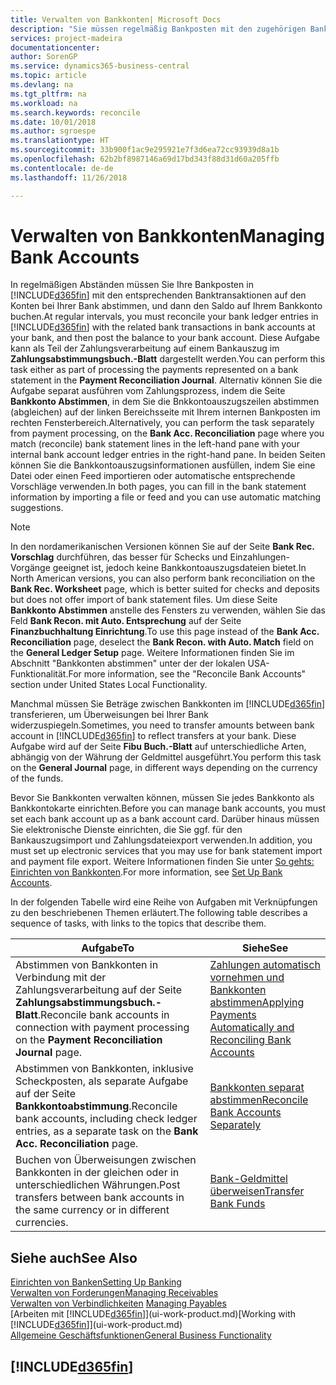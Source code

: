 ```yaml
---
title: Verwalten von Bankkonten| Microsoft Docs
description: "Sie müssen regelmäßig Bankposten mit den zugehörigen Banktransaktionen in Ihren Bankkonten abstimmen."
services: project-madeira
documentationcenter: 
author: SorenGP
ms.service: dynamics365-business-central
ms.topic: article
ms.devlang: na
ms.tgt_pltfrm: na
ms.workload: na
ms.search.keywords: reconcile
ms.date: 10/01/2018
ms.author: sgroespe
ms.translationtype: HT
ms.sourcegitcommit: 33b900f1ac9e295921e7f3d6ea72cc93939d8a1b
ms.openlocfilehash: 62b2bf8987146a69d17bd343f88d31d60a205ffb
ms.contentlocale: de-de
ms.lasthandoff: 11/26/2018

---
```

# <a name="managing-bank-accounts"></a><span data-ttu-id="c5cca-103">Verwalten von Bankkonten</span><span class="sxs-lookup"><span data-stu-id="c5cca-103">Managing Bank Accounts</span></span>
<span data-ttu-id="c5cca-104">In regelmäßigen Abständen müssen Sie Ihre Bankposten in [!INCLUDE[d365fin](includes/d365fin_md.md)] mit den entsprechenden Banktransaktionen auf den Konten bei Ihrer Bank abstimmen, und dann den Saldo auf Ihrem Bankkonto buchen.</span><span class="sxs-lookup"><span data-stu-id="c5cca-104">At regular intervals, you must reconcile your bank ledger entries in [!INCLUDE[d365fin](includes/d365fin_md.md)] with the related bank transactions in bank accounts at your bank, and then post the balance to your bank account.</span></span> <span data-ttu-id="c5cca-105">Diese Aufgabe kann als Teil der Zahlungsverarbeitung auf einem Bankauszug im **Zahlungsabstimmungsbuch.-Blatt** dargestellt werden.</span><span class="sxs-lookup"><span data-stu-id="c5cca-105">You can perform this task either as part of processing the payments represented on a bank statement in the **Payment Reconciliation Journal**.</span></span> <span data-ttu-id="c5cca-106">Alternativ können Sie die Aufgabe separat ausführen vom Zahlungsprozess, indem die Seite **Bankkonto Abstimmen**, in dem Sie die Bnkkontoauszugszeilen abstimmen (abgleichen) auf der linken Bereichsseite mit Ihrem internen Bankposten im rechten Fensterbereich.</span><span class="sxs-lookup"><span data-stu-id="c5cca-106">Alternatively, you can perform the task separately from payment processing, on the **Bank Acc. Reconciliation** page where you match (reconcile) bank statement lines in the left-hand pane with your internal bank account ledger entries in the right-hand pane.</span></span> <span data-ttu-id="c5cca-107">In beiden Seiten können Sie die Bankkontoauszugsinformationen ausfüllen, indem Sie eine Datei oder einen Feed importieren oder automatische entsprechende Vorschläge verwenden.</span><span class="sxs-lookup"><span data-stu-id="c5cca-107">In both pages, you can fill in the bank statement information by importing a file or feed and you can use automatic matching suggestions.</span></span>

> [!NOTE]  
> <span data-ttu-id="c5cca-108">In den nordamerikanischen Versionen können Sie auf der Seite **Bank Rec. Vorschlag** durchführen, das besser für Schecks und Einzahlungen-Vorgänge geeignet ist, jedoch keine Bankkontoauszugsdateien bietet.</span><span class="sxs-lookup"><span data-stu-id="c5cca-108">In North American versions, you can also perform bank reconciliation on the **Bank Rec. Worksheet** page, which is better suited for checks and deposits but does not offer import of bank statement files.</span></span> <span data-ttu-id="c5cca-109">Um diese Seite **Bankkonto Abstimmen** anstelle des Fensters zu verwenden, wählen Sie das Feld **Bank Recon. mit Auto. Entsprechung** auf der Seite **Finanzbuchhaltung Einrichtung**.</span><span class="sxs-lookup"><span data-stu-id="c5cca-109">To use this page instead of the **Bank Acc. Reconciliation** page, deselect the **Bank Recon. with Auto. Match** field on the **General Ledger Setup** page.</span></span> <span data-ttu-id="c5cca-110">Weitere Informationen finden Sie im Abschnitt "Bankkonten abstimmen" unter der der lokalen USA-Funktionalität.</span><span class="sxs-lookup"><span data-stu-id="c5cca-110">For more information, see the "Reconcile Bank Accounts" section under United States Local Functionality.</span></span>

<span data-ttu-id="c5cca-111">Manchmal müssen Sie Beträge zwischen Bankkonten im [!INCLUDE[d365fin](includes/d365fin_md.md)] transferieren, um Überweisungen bei Ihrer Bank widerzuspiegeln.</span><span class="sxs-lookup"><span data-stu-id="c5cca-111">Sometimes, you need to transfer amounts between bank account in [!INCLUDE[d365fin](includes/d365fin_md.md)] to reflect transfers at your bank.</span></span> <span data-ttu-id="c5cca-112">Diese Aufgabe wird auf der Seite **Fibu Buch.-Blatt** auf unterschiedliche Arten, abhängig von der Währung der Geldmittel ausgeführt.</span><span class="sxs-lookup"><span data-stu-id="c5cca-112">You perform this task on the **General Journal** page, in different ways depending on the currency of the funds.</span></span>

<span data-ttu-id="c5cca-113">Bevor Sie Bankkonten verwalten können, müssen Sie jedes Bankkonto als Bankkontokarte einrichten.</span><span class="sxs-lookup"><span data-stu-id="c5cca-113">Before you can manage bank accounts, you must set each bank account up as a bank account card.</span></span> <span data-ttu-id="c5cca-114">Darüber hinaus müssen Sie elektronische Dienste einrichten, die Sie ggf. für den Bankauszugsimport und Zahlungsdateiexport verwenden.</span><span class="sxs-lookup"><span data-stu-id="c5cca-114">In addition, you must set up electronic services that you may use for bank statement import and payment file export.</span></span> <span data-ttu-id="c5cca-115">Weitere Informationen finden Sie unter [So gehts: Einrichten von Bankkonten](bank-setup-banking.md).</span><span class="sxs-lookup"><span data-stu-id="c5cca-115">For more information, see [Set Up Bank Accounts](bank-setup-banking.md).</span></span>

<span data-ttu-id="c5cca-116">In der folgenden Tabelle wird eine Reihe von Aufgaben mit Verknüpfungen zu den beschriebenen Themen erläutert.</span><span class="sxs-lookup"><span data-stu-id="c5cca-116">The following table describes a sequence of tasks, with links to the topics that describe them.</span></span>

| <span data-ttu-id="c5cca-117">Aufgabe</span><span class="sxs-lookup"><span data-stu-id="c5cca-117">To</span></span> | <span data-ttu-id="c5cca-118">Siehe</span><span class="sxs-lookup"><span data-stu-id="c5cca-118">See</span></span> |
| --- | --- |
| <span data-ttu-id="c5cca-119">Abstimmen von Bankkonten in Verbindung mit der Zahlungsverarbeitung auf der Seite **Zahlungsabstimmungsbuch.-Blatt**.</span><span class="sxs-lookup"><span data-stu-id="c5cca-119">Reconcile bank accounts in connection with payment processing on the **Payment Reconciliation Journal** page.</span></span> |[<span data-ttu-id="c5cca-120">Zahlungen automatisch vornehmen und Bankkonten abstimmen</span><span class="sxs-lookup"><span data-stu-id="c5cca-120">Applying Payments Automatically and Reconciling Bank Accounts</span></span>](receivables-apply-payments-auto-reconcile-bank-accounts.md) |
| <span data-ttu-id="c5cca-121">Abstimmen von Bankkonten, inklusive Scheckposten, als separate Aufgabe auf der Seite **Bankkontoabstimmung**.</span><span class="sxs-lookup"><span data-stu-id="c5cca-121">Reconcile bank accounts, including check ledger entries, as a separate task on the **Bank Acc. Reconciliation** page.</span></span> |[<span data-ttu-id="c5cca-122">Bankkonten separat abstimmen</span><span class="sxs-lookup"><span data-stu-id="c5cca-122">Reconcile Bank Accounts Separately</span></span>](bank-how-reconcile-bank-accounts-separately.md) |
| <span data-ttu-id="c5cca-123">Buchen von Überweisungen zwischen Bankkonten in der gleichen oder in unterschiedlichen Währungen.</span><span class="sxs-lookup"><span data-stu-id="c5cca-123">Post transfers between bank accounts in the same currency or in different currencies.</span></span> |[<span data-ttu-id="c5cca-124">Bank-Geldmittel überweisen</span><span class="sxs-lookup"><span data-stu-id="c5cca-124">Transfer Bank Funds</span></span>](bank-how-transfer-bank-funds.md) |

## <a name="see-also"></a><span data-ttu-id="c5cca-125">Siehe auch</span><span class="sxs-lookup"><span data-stu-id="c5cca-125">See Also</span></span>
[<span data-ttu-id="c5cca-126">Einrichten von Banken</span><span class="sxs-lookup"><span data-stu-id="c5cca-126">Setting Up Banking</span></span>](bank-setup-banking.md)  
[<span data-ttu-id="c5cca-127">Verwalten von Forderungen</span><span class="sxs-lookup"><span data-stu-id="c5cca-127">Managing Receivables</span></span>](receivables-manage-receivables.md)  
<span data-ttu-id="c5cca-128">[Verwalten von Verbindlichkeiten](payables-manage-payables.md)  </span><span class="sxs-lookup"><span data-stu-id="c5cca-128">[Managing Payables](payables-manage-payables.md)  </span></span>  
<span data-ttu-id="c5cca-129">[Arbeiten mit [!INCLUDE[d365fin](includes/d365fin_md.md)]](ui-work-product.md)</span><span class="sxs-lookup"><span data-stu-id="c5cca-129">[Working with [!INCLUDE[d365fin](includes/d365fin_md.md)]](ui-work-product.md)</span></span>  
[<span data-ttu-id="c5cca-130">Allgemeine Geschäftsfunktionen</span><span class="sxs-lookup"><span data-stu-id="c5cca-130">General Business Functionality</span></span>](ui-across-business-areas.md)  

## [!INCLUDE[d365fin](includes/free_trial_md.md)]  
 

